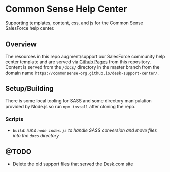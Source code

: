 # Common Sense Help Center

Supporting templates, content, css, and js for the Common Sense SalesForce help center.

## Overview
The resources in this repo augment/support our SalesForce community help center 
template and are served via [Github Pages](https://pages.github.com/) from this 
repository. Content is served from the `/docs/` directory in the master branch
from the domain name `https://commonsense-org.github.io/desk-support-center/`.

## Setup/Building
There is some local tooling for SASS and some directory manipulation provided
by Node.js so run `npm install` after cloning the repo.

### Scripts

- `build`: _runs `node index.js` to handle SASS conversion
and move files into the `docs` directory_

## @TODO
- Delete the old support files that served the Desk.com site
